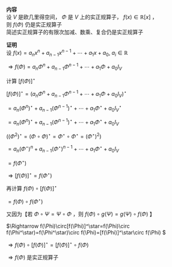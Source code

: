 **内容**  
设 $V$ 是欧几里得空间， $\Phi$ 是 $V$ 上的实正规算子， $f(x)\in\mathbb{R}[x]$ ，  
则 $f(\Phi)$ 仍是实正规算子  
简述实正规算子的有限次加减、数乘、复合仍是实正规算子  
  
**证明**  
设 $f(x)=a_nx^n+a_{n-1}x^{n-1}+\cdots+a_1x+a_0,\ a_i\in\mathbb R$  
  
$\Rightarrow f(\Phi)=a_n\Phi^n+a_{n-1}\Phi^{n-1}+\cdots+a_1\Phi+a_0I_V$  
  
计算  $[f(\Phi)]^\star$  
  
$[f(\Phi)]^\star=\left(a_n\Phi^n+a_{n-1}\Phi^{n-1}+\cdots+a_1\Phi+a_0I_V\right)^\star$  
  
$=a_n(\Phi^n)^\star+a_{n-1}(\Phi^{n-1})^\star+\cdots+a_1\Phi^\star+a_0I_V^\star$  
  
$=a_n(\Phi^n)^\star+a_{n-1}(\Phi^{n-1})^\star+\cdots+a_1\Phi^\star+a_0I_V$  
  
$\left((\Phi^2)^\star=(\Phi\circ\Phi)^\star=\Phi^\star\circ\Phi^\star=(\Phi^\star)^2\right)$  
  
$=a_n(\Phi^\star)^n+a_{n-1}(\Phi^\star)^{n-1}+\cdots+a_1\Phi^\star+a_0I_V$  
  
$=f(\Phi^\star)$  
  
$\Rightarrow [f(\Phi)]^\star=f(\Phi^\star)$  
  
再计算  $f(\Phi)\circ[f(\Phi)]^\star$  
  
$=f(\Phi)\circ f(\Phi^\star)$  
  
又因为【若 $\Phi\circ\Psi=\Psi\circ\Phi$ ，则 $f(\Phi)\circ g(\Psi)=g(\Psi)\circ f(\Phi)$ 】  
  
$\Rightarrow f(\Phi)\circ[f(\Phi)]^\star=f(\Phi)\circ f(\Phi^\star)=f(\Phi^\star)\circ f(\Phi)=[f(\Phi)]^\star\circ f(\Phi) $  
  
$\Rightarrow f(\Phi)\circ[f(\Phi)]^\star=[f(\Phi)]^\star\circ f(\Phi)$  
  
$\Rightarrow f(\Phi)$ 是实正规算子  
